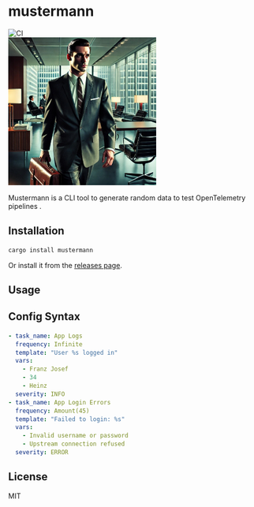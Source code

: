 # mustermann

![CI](https://github.com/schultyy/mustermann/actions/workflows/ci.yml/badge.svg)
<br />
<img src="picture.jpeg" alt="Mustermann" width="300">

Mustermann is a CLI tool to generate random data to test OpenTelemetry pipelines .

## Installation

```bash
cargo install mustermann
```

Or install it from the [releases page](https://github.com/schultyy/mustermann/releases).

## Usage

## Config Syntax

```yaml
- task_name: App Logs
  frequency: Infinite
  template: "User %s logged in"
  vars:
    - Franz Josef
    - 34
    - Heinz
  severity: INFO
- task_name: App Login Errors
  frequency: Amount(45)
  template: "Failed to login: %s"
  vars:
    - Invalid username or password
    - Upstream connection refused
  severity: ERROR
```

## License

MIT
